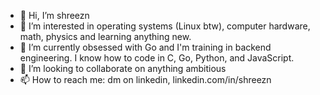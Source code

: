 - 👋 Hi, I’m shreezn
- 👀 I’m interested in operating systems (Linux btw), computer hardware, math, physics and learning anything new.
- 🌱 I’m currently obsessed with Go and I'm training in backend engineering. I know how to code in C, Go, Python, and JavaScript.
- 💞️ I’m looking to collaborate on anything ambitious
- 📫 How to reach me: dm on linkedin, linkedin.com/in/shreezn

<!---
srijan-raghavula/srijan-raghavula is a ✨ special ✨ repository because its `README.md` (this file) appears on your GitHub profile.
You can click the Preview link to take a look at your changes.
--->
